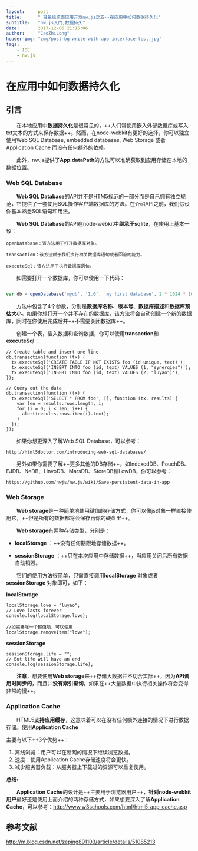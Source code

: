 ```yaml
---
layout:     post
title:      " 轻量级桌面应用开发nw.js之五--在应用中如何数据持久化"
subtitle:   "nw.js入门,数据持久"
date:       2017-12-06 21:15:06
author:     "CaoZhiLong"
header-img: "img/post-bg-write-with-app-interface-test.jpg"
tags:
    - IDE
    - nw.js
---
```


# 在应用中如何数据持久化

## 引言

&emsp;&emsp;在本地应用中**数据持久化**是很常见的，++人们常使用嵌入外部数据库或写入txt文本的方式来保存数据++。然而，在node-webkit有更好的选择，你可以独立使用Web SQL Database, embedded databases, Web Storage 或者 Application Cache 而没有任何额外的依赖。

&emsp;&emsp;此外，nw.js提供了**App.dataPath**的方法可以准确获取到应用存储在本地的数据位置。

### Web SQL Database

&emsp;&emsp;**Web SQL Database**的API并不是HTM5规范的一部分而是自己拥有独立规范，它提供了一套使用SQL操作客户端数据库的方法。在介绍API之前，我们假设你基本熟悉SQL语句和用法。

&emsp;&emsp;**Web SQL Database**的API在node-webkit中**继承于sqlite**，在使用上基本一致：

```
openDatabase：该方法用于打开数据库对象。

transaction：该方法赋予我们执行相关数据库语句或者回滚的能力。

executeSql：该方法用于执行数据库语句。

```

&emsp;&emsp;如需要打开一个数据库，你可以使用一下代码：

```js

var db = openDatabase('mydb', '1.0', 'my first database', 2 * 1024 * 1024);
```

&emsp;&emsp;方法中包含了4个参数，分别是**数据库名称**、**版本号**、**数据库描述**和**数据库预估大小**。如果你想打开一个并不存在的数据库，该方法将会自动创建一个新的数据库，同时在你使用完成后并++不需要关闭数据库++。


&emsp;&emsp;创建一个表，插入数据和查询数据，你可以使用**transaction**和**executeSql**：

```
// Create table and insert one line
db.transaction(function (tx) {
  tx.executeSql('CREATE TABLE IF NOT EXISTS foo (id unique, text)');
  tx.executeSql('INSERT INTO foo (id, text) VALUES (1, "synergies")');
  tx.executeSql('INSERT INTO foo (id, text) VALUES (2, "luyao")');
});

// Query out the data
db.transaction(function (tx) {
  tx.executeSql('SELECT * FROM foo', [], function (tx, results) {
    var len = results.rows.length, i;
    for (i = 0; i < len; i++) {
      alert(results.rows.item(i).text);
    }
  });
});
```
&emsp;&emsp;如果你想更深入了解Web SQL Database，可以参考：

```
http://html5doctor.com/introducing-web-sql-databases/
```

&emsp;&emsp;另外如果你需要了解++更多其他的DB存储++，如IndexedDB、PouchDB、EJDB、NeDB、LinvoDB、MarsDB、StoreDB和LowDB，你可以参考：

```
https://github.com/nwjs/nw.js/wiki/Save-persistent-data-in-app
```

### Web Storage

&emsp;&emsp;**Web storage**是一种简单地使用键值的存储方式，你可以像js对象一样直接使用它，++但是所有的数据都将会保存再你的硬盘里++。


&emsp;&emsp;**Web storage**有两种存储类型，分别是：

- **localStorage** ：++没有任何期限地存储数据++。

- **sessionStorage** ：++只在本次应用中存储数据++，当应用关闭后所有数据自动销毁。


&emsp;&emsp;它们的使用方法很简单，只需直接调用**localStorage** 对象或者**sessionStorage** 对象即可，如下：

**localStorage**
```
localStorage.love = "luyao";
// Love lasts forever
console.log(localStorage.love);

//如需移除一个键值项，可以使用
localStorage.removeItem("love");

```
**sessionStorage**

```
sessionStorage.life = "";
// But life will have an end
console.log(sessionStorage.life);
```

&emsp;&emsp;**注意**，想要使用**Web storage**来++存储大数据并不切合实际++，因为**API调用时同步的**，而且并**没有索引查询**，如果在++大量数据中执行相关操作将会变得非常的慢++。


### Application Cache

&emsp;&emsp;HTML5**支持应用缓存**，这意味着可以在没有任何额外连接的情况下进行数据存储。使用**Application Cache**

主要有以下++3个优势++：

1. 离线浏览：用户可以在断网的情况下继续浏览数据。
2. 速度：使用Application Cache存储速度将会更快。
3. 减少服务器负载：从服务器上下载过的资源可以重复使用。


**总结:**

&emsp;&emsp;**Application Cache**的设计是++主要用于浏览器用户++，**针对node-webkit用户**最好还是使用上面介绍的两种存储方式，如果想要深入了解**Application Cache**，可以参考：http://www.w3schools.com/html/html5_app_cache.asp


## 参考文献

http://m.blog.csdn.net/zeping891103/article/details/51085213